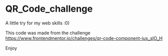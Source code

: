 # QR_Code_challenge
A little try for my web skills :0)

This code was made from the challenge https://www.frontendmentor.io/challenges/qr-code-component-iux_sIO_H

Enjoy
